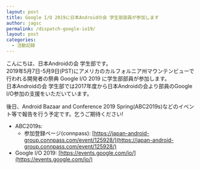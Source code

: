 ```yaml
---
layout: post
title: Google I/O 2019に日本Androidの会 学生部部員が参加します
author: jagsc
permalink: /dispatch-google-io19/
layout: post
categories:
  - 活動記録
---
```


こんにちは、日本Androidの会 学生部です。  
2019年5月7日-5月9日(PST)にアメリカのカルフォルニア州マウンテンビューで行われる開発者の祭典 Google I/O 2019 に学生部部員が参加します。  
日本Androidの会 学生部では2017年度から日本Androidの会より部員のGoogle I/O参加の支援をいただいています。  

後日、Android Bazaar and Conference 2019 Spring(ABC2019s)などのイベント等で報告を行う予定です。乞うご期待ください!

- ABC2019s:
  - 参加登録ページ(connpass): [https://japan-android-group.connpass.com/event/125928/](https://japan-android-group.connpass.com/event/125928/)
- Google I/O 2019: [https://events.google.com/io/](https://events.google.com/io/)